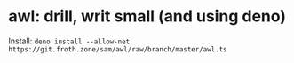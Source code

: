 # awl: drill, writ small (and using deno)

Install:
`deno install --allow-net https://git.froth.zone/sam/awl/raw/branch/master/awl.ts`
